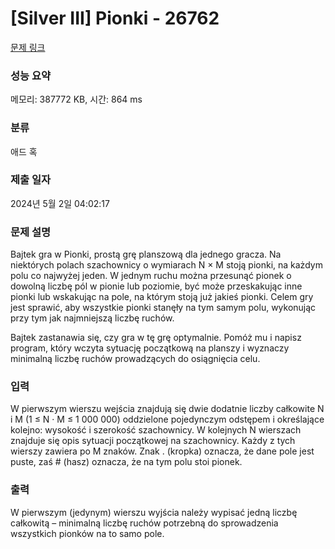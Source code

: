 # [Silver III] Pionki - 26762 

[문제 링크](https://www.acmicpc.net/problem/26762) 

### 성능 요약

메모리: 387772 KB, 시간: 864 ms

### 분류

애드 혹

### 제출 일자

2024년 5월 2일 04:02:17

### 문제 설명

<p>Bajtek gra w Pionki, prostą grę planszową dla jednego gracza. Na niektórych polach szachownicy o wymiarach N × M stoją pionki, na każdym polu co najwyżej jeden. W jednym ruchu można przesunąć pionek o dowolną liczbę pól w pionie lub poziomie, być może przeskakując inne pionki lub wskakując na pole, na którym stoją już jakieś pionki. Celem gry jest sprawić, aby wszystkie pionki stanęły na tym samym polu, wykonując przy tym jak najmniejszą liczbę ruchów.</p>

<p>Bajtek zastanawia się, czy gra w tę grę optymalnie. Pomóż mu i napisz program, który wczyta sytuację początkową na planszy i wyznaczy minimalną liczbę ruchów prowadzących do osiągnięcia celu.</p>

### 입력 

 <p>W pierwszym wierszu wejścia znajdują się dwie dodatnie liczby całkowite N i M (1 ≤ N · M ≤ 1 000 000) oddzielone pojedynczym odstępem i określające kolejno: wysokość i szerokość szachownicy. W kolejnych N wierszach znajduje się opis sytuacji początkowej na szachownicy. Każdy z tych wierszy zawiera po M znaków. Znak . (kropka) oznacza, że dane pole jest puste, zaś # (hasz) oznacza, że na tym polu stoi pionek.</p>

### 출력 

 <p>W pierwszym (jedynym) wierszu wyjścia należy wypisać jedną liczbę całkowitą – minimalną liczbę ruchów potrzebną do sprowadzenia wszystkich pionków na to samo pole.</p>

